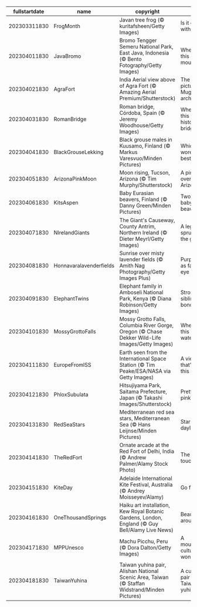 |fullstartdate|name|copyright|title|image|
|--|--|--|--|--|
202303311830|FrogMonth|Javan tree frog (© kuritafsheen/Getty Images)|Is it green with envy?|![](/en-IN/2023/04/202303311830FrogMonth.jpg)|
202304011830|JavaBromo|Bromo Tengger Semeru National Park, East Java, Indonesia (© Bento Fotography/Getty Images)|Where is this ethereal mountain?|![](/en-IN/2023/04/202304011830JavaBromo.jpg)|
202304021830|AgraFort|India Aerial view above of Agra Fort (© Amazing Aerial Premium/Shutterstock)|The picturesque Mughal architecture|![](/en-IN/2023/04/202304021830AgraFort.jpg)|
202304031830|RomanBridge|Roman bridge, Córdoba, Spain (© Jeremy Woodhouse/Getty Images)|Where is this historical bridge?|![](/en-IN/2023/04/202304031830RomanBridge.jpg)|
202304041830|BlackGrouseLekking|Black grouse males in Kuusamo, Finland (© Markus Varesvuo/Minden Pictures)|Which bird wore it best?|![](/en-IN/2023/04/202304041830BlackGrouseLekking.jpg)|
202304051830|ArizonaPinkMoon|Moon rising, Tucson, Arizona (© Tim Murphy/Shutterstock)|A pink moon over Arizona|![](/en-IN/2023/04/202304051830ArizonaPinkMoon.jpg)|
202304061830|KitsAspen|Baby Eurasian beavers, Finland (© Danny Green/Minden Pictures)|Two hungry baby beavers|![](/en-IN/2023/04/202304061830KitsAspen.jpg)|
202304071830|NIrelandGiants|The Giant's Causeway, County Antrim, Northern Ireland (© Dieter Meyrl/Getty Images)|A legend sprung from the ground|![](/en-IN/2023/04/202304071830NIrelandGiants.jpg)|
202304081830|Honnavaralavenderfields|Sunrise over misty lavender fields (© Amith Nag Photography/Getty Images Plus)|Purple bliss as far as the eye can see|![](/en-IN/2023/04/202304081830Honnavaralavenderfields.jpg)|
202304091830|ElephantTwins|Elephant family in Amboseli National Park, Kenya (© Diana Robinson/Getty Images)|Strong sibling bonds|![](/en-IN/2023/04/202304091830ElephantTwins.jpg)|
202304101830|MossyGrottoFalls|Mossy Grotto Falls, Columbia River Gorge, Oregon (© Chase Dekker Wild-Life Images/Getty Images)|Where is this hidden waterfall?|![](/en-IN/2023/04/202304101830MossyGrottoFalls.jpg)|
202304111830|EuropeFromISS|Earth seen from the International Space Station (© Tim Peake/ESA/NASA via Getty Images)|A view that’s out of this world|![](/en-IN/2023/04/202304111830EuropeFromISS.jpg)|
202304121830|PhloxSubulata|Hitsujiyama Park, Saitama Prefecture, Japan (© Takashi Images/Shutterstock)|Pretty in pink|![](/en-IN/2023/04/202304121830PhloxSubulata.jpg)|
202304131830|RedSeaStars|Mediterranean red sea stars, Mediterranean Sea (© Hans Leijnse/Minden Pictures)|Stars in daylight|![](/en-IN/2023/04/202304131830RedSeaStars.jpg)|
202304141830|TheRedFort|Ornate arcade at the Red Fort of Delhi, India (© Andrew Palmer/Alamy Stock Photo)|The Royal touch|![](/en-IN/2023/04/202304141830TheRedFort.jpg)|
202304151830|KiteDay|Adelaide International Kite Festival, Australia (© Andrey Moisseyev/Alamy)|Go fly a kite!|![](/en-IN/2023/04/202304151830KiteDay.jpg)|
202304161830|OneThousandSprings|Haiku art installation, Kew Royal Botanic Gardens, London, England (© Guy Bell/Alamy Live News)|Beauty all around|![](/en-IN/2023/04/202304161830OneThousandSprings.jpg)|
202304171830|MPPUnesco|Machu Picchu, Peru (© Dora Dalton/Getty Images)|A mountaintop cultural wonder|![](/en-IN/2023/04/202304171830MPPUnesco.jpg)|
202304181830|TaiwanYuhina|Taiwan yuhina pair, Alishan National Scenic Area, Taiwan (© Staffan Widstrand/Minden Pictures)|A cuddling pair of Taiwan yuhina|![](/en-IN/2023/04/202304181830TaiwanYuhina.jpg)|
